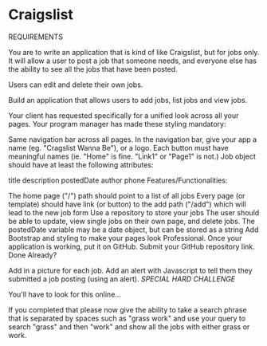 # Craigslist

REQUIREMENTS

You are to write an application that is kind of like Craigslist, but for jobs only. It will allow a user to post a job that someone needs, and everyone else has the ability to see all the jobs that have been posted. 

Users can edit and delete their own jobs. 

Build an application that allows users to add jobs, list jobs and view jobs.

Your client has requested specifically for a unified look across all your pages. Your program manager has made these styling mandatory:

Same navigation bar across all pages. 
In the navigation bar, give your app a name (eg. "Cragslist Wanna Be"), or a logo.
Each button must have meaningful names (ie. "Home" is fine. "Link1" or "Page1" is not.)
Job object should have at least the following attributes:

title
description
postedDate
author
phone
Features/Functionalities:

The home page ("/") path should point to a list of all jobs
Every page (or template) should have link (or button) to the add path 
("/add") which will lead to the new job form
Use a repository to store your jobs
The user should be able to update, view single jobs on their own page, and delete jobs.
The postedDate variable may be a date object, but can be stored as a string
Add Bootstrap and styling to make your pages look Professional.
Once your application is working, put it on GitHub.
Submit your GitHub repository link.
Done Already?

Add in a picture for each job.
Add an alert with Javascript to tell them they submitted a job posting (using an alert).
*SPECIAL HARD CHALLENGE*

You'll have to look for this online...

If you completed that please now give the ability to take a search phrase that is separated by spaces  such as "grass work" and use your query to search "grass" and then "work" and show all the jobs with either grass or work. 


